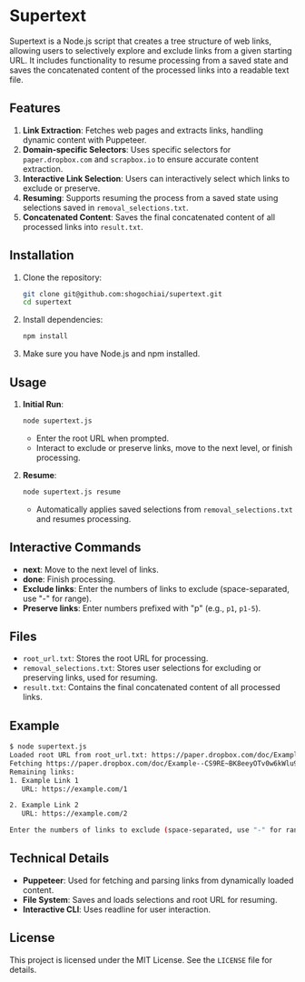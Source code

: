 # Supertext

Supertext is a Node.js script that creates a tree structure of web links, allowing users to selectively explore and exclude links from a given starting URL. It includes functionality to resume processing from a saved state and saves the concatenated content of the processed links into a readable text file.

## Features

1. **Link Extraction**: Fetches web pages and extracts links, handling dynamic content with Puppeteer.
2. **Domain-specific Selectors**: Uses specific selectors for `paper.dropbox.com` and `scrapbox.io` to ensure accurate content extraction.
3. **Interactive Link Selection**: Users can interactively select which links to exclude or preserve.
4. **Resuming**: Supports resuming the process from a saved state using selections saved in `removal_selections.txt`.
5. **Concatenated Content**: Saves the final concatenated content of all processed links into `result.txt`.

## Installation

1. Clone the repository:

    ```sh
    git clone git@github.com:shogochiai/supertext.git
    cd supertext
    ```

2. Install dependencies:

    ```sh
    npm install
    ```

3. Make sure you have Node.js and npm installed.

## Usage

1. **Initial Run**:

    ```sh
    node supertext.js
    ```

    - Enter the root URL when prompted.
    - Interact to exclude or preserve links, move to the next level, or finish processing.

2. **Resume**:

    ```sh
    node supertext.js resume
    ```

    - Automatically applies saved selections from `removal_selections.txt` and resumes processing.

## Interactive Commands

- **next**: Move to the next level of links.
- **done**: Finish processing.
- **Exclude links**: Enter the numbers of links to exclude (space-separated, use "-" for range).
- **Preserve links**: Enter numbers prefixed with "p" (e.g., `p1`, `p1-5`).

## Files

- `root_url.txt`: Stores the root URL for processing.
- `removal_selections.txt`: Stores user selections for excluding or preserving links, used for resuming.
- `result.txt`: Contains the final concatenated content of all processed links.

## Example

```sh
$ node supertext.js
Loaded root URL from root_url.txt: https://paper.dropbox.com/doc/Example--CS9RE~BK8eeyOTv0w6kWlu9YAg
Fetching https://paper.dropbox.com/doc/Example--CS9RE~BK8eeyOTv0w6kWlu9YAg
Remaining links:
1. Example Link 1
   URL: https://example.com/1

2. Example Link 2
   URL: https://example.com/2

Enter the numbers of links to exclude (space-separated, use "-" for range), preserve (prefix with "p", e.g., "p1"), "next" to move to the next level, or "done" to finish:
```

## Technical Details

- **Puppeteer**: Used for fetching and parsing links from dynamically loaded content.
- **File System**: Saves and loads selections and root URL for resuming.
- **Interactive CLI**: Uses readline for user interaction.

## License

This project is licensed under the MIT License. See the `LICENSE` file for details.

